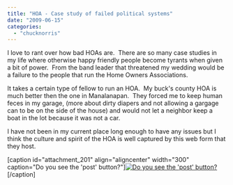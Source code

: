 ```yaml
---
title: "HOA - Case study of failed political systems"
date: "2009-06-15"
categories: 
  - "chucknorris"
---
```


I love to rant over how bad HOAs are.  There are so many case studies in my life where otherwise happy friendly people become tyrants when given a bit of power.  From the band leader that threatened my wedding would be a failure to the people that run the Home Owners Associations.

It takes a certain type of fellow to run an HOA.  My buck's county HOA is much better then the one in Manalanapan.  They forced me to keep human feces in my garage, (more about dirty diapers and not allowing a gargage can to be on the side of the house) and would not let a neighbor keep a boat in the lot because it was not a car.

I have not been in my current place long enough to have any issues but I think the culture and spirit of the HOA is well captured by this web form that they host.

\[caption id="attachment\_201" align="aligncenter" width="300" caption="Do you see the 'post' button?"\][![Do you see the 'post' button?](/assets/posts/images/picture-4-300x119.png "HOA forum")](http://www.aaronheld.com/wp-content/uploads/2009/06/picture-4.png)\[/caption\]
